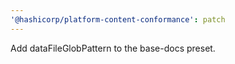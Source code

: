 ```yaml
---
'@hashicorp/platform-content-conformance': patch
---
```


Add dataFileGlobPattern to the base-docs preset.

